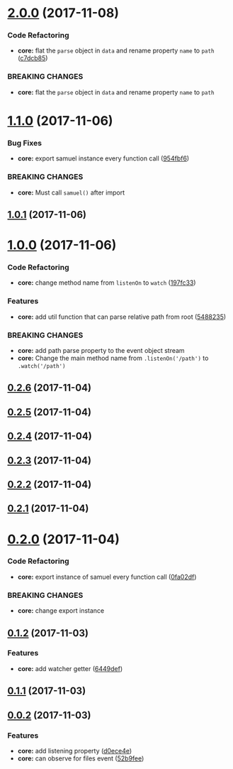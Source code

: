 <a name="2.0.0"></a>
# [2.0.0](https://github.com/write-for-CHRIST/prophet-samuel/compare/1.1.0...2.0.0) (2017-11-08)


### Code Refactoring

* **core:** flat the `parse` object in `data` and rename property `name` to `path` ([c7dcb85](https://github.com/write-for-CHRIST/prophet-samuel/commit/c7dcb85))


### BREAKING CHANGES

* **core:** flat the `parse` object in `data` and rename property `name` to `path`



<a name="1.1.0"></a>
# [1.1.0](https://github.com/write-for-CHRIST/prophet-samuel/compare/1.0.1...1.1.0) (2017-11-06)


### Bug Fixes

* **core:** export samuel instance every function call ([954fbf6](https://github.com/write-for-CHRIST/prophet-samuel/commit/954fbf6))


### BREAKING CHANGES

* **core:** Must call `samuel()` after import



<a name="1.0.1"></a>
## [1.0.1](https://github.com/write-for-CHRIST/prophet-samuel/compare/1.0.0...1.0.1) (2017-11-06)



<a name="1.0.0"></a>
# [1.0.0](https://github.com/write-for-CHRIST/prophet-samuel/compare/0.2.6...1.0.0) (2017-11-06)


### Code Refactoring

* **core:** change method name from `listenOn` to `watch` ([197fc33](https://github.com/write-for-CHRIST/prophet-samuel/commit/197fc33))


### Features

* **core:** add util function that can parse relative path from root ([5488235](https://github.com/write-for-CHRIST/prophet-samuel/commit/5488235))


### BREAKING CHANGES

* **core:** add path parse property to the event object stream
* **core:** Change the main method name from `.listenOn('/path')` to `.watch('/path')`



<a name="0.2.6"></a>
## [0.2.6](https://github.com/write-for-CHRIST/prophet-samuel/compare/0.2.5...0.2.6) (2017-11-04)



<a name="0.2.5"></a>
## [0.2.5](https://github.com/write-for-CHRIST/prophet-samuel/compare/0.2.4...0.2.5) (2017-11-04)



<a name="0.2.4"></a>
## [0.2.4](https://github.com/write-for-CHRIST/prophet-samuel/compare/0.2.3...0.2.4) (2017-11-04)



<a name="0.2.3"></a>
## [0.2.3](https://github.com/write-for-CHRIST/prophet-samuel/compare/0.2.2...0.2.3) (2017-11-04)



<a name="0.2.2"></a>
## [0.2.2](https://github.com/write-for-CHRIST/prophet-samuel/compare/0.2.1...0.2.2) (2017-11-04)



<a name="0.2.1"></a>
## [0.2.1](https://github.com/write-for-CHRIST/prophet-samuel/compare/0.2.0...0.2.1) (2017-11-04)



<a name="0.2.0"></a>
# [0.2.0](https://github.com/write-for-CHRIST/prophet-samuel/compare/v0.1.2...0.2.0) (2017-11-04)


### Code Refactoring

* **core:** export instance of samuel every function call ([0fa02df](https://github.com/write-for-CHRIST/prophet-samuel/commit/0fa02df))


### BREAKING CHANGES

* **core:** change export instance



<a name="0.1.2"></a>
## [0.1.2](https://github.com/write-for-CHRIST/prophet-samuel/compare/v0.1.1...v0.1.2) (2017-11-03)


### Features

* **core:** add watcher getter ([6449def](https://github.com/write-for-CHRIST/prophet-samuel/commit/6449def))



<a name="0.1.1"></a>
## [0.1.1](https://github.com/write-for-CHRIST/prophet-samuel/compare/v0.0.2...v0.1.1) (2017-11-03)



<a name="0.0.2"></a>
## [0.0.2](https://github.com/write-for-CHRIST/prophet-samuel/compare/52b9fee...v0.0.2) (2017-11-03)


### Features

* **core:** add listening property ([d0ece4e](https://github.com/write-for-CHRIST/prophet-samuel/commit/d0ece4e))
* **core:** can observe for files event ([52b9fee](https://github.com/write-for-CHRIST/prophet-samuel/commit/52b9fee))



